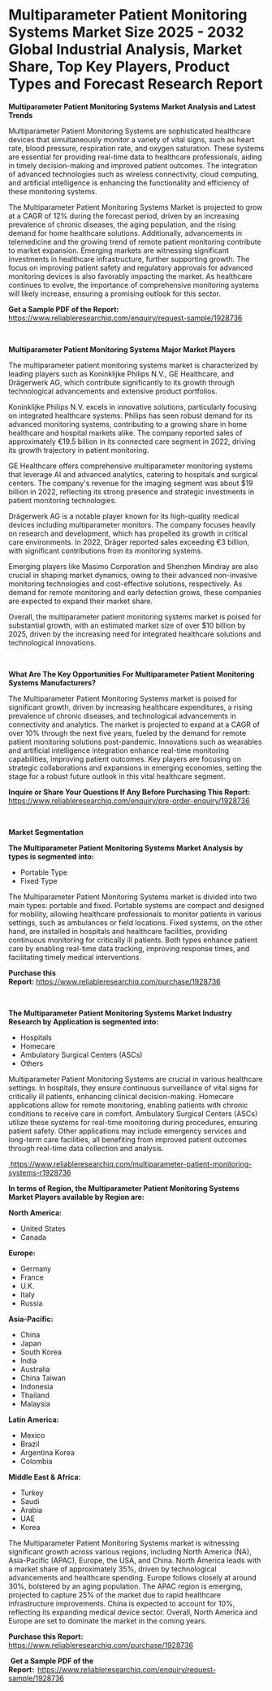 <p><h1>Multiparameter Patient Monitoring Systems Market Size 2025 - 2032 Global Industrial Analysis, Market Share, Top Key Players, Product Types and Forecast Research Report</h1></p><p><strong>Multiparameter Patient Monitoring Systems Market Analysis and Latest Trends</strong></p>
<p><p>Multiparameter Patient Monitoring Systems are sophisticated healthcare devices that simultaneously monitor a variety of vital signs, such as heart rate, blood pressure, respiration rate, and oxygen saturation. These systems are essential for providing real-time data to healthcare professionals, aiding in timely decision-making and improved patient outcomes. The integration of advanced technologies such as wireless connectivity, cloud computing, and artificial intelligence is enhancing the functionality and efficiency of these monitoring systems.</p><p>The Multiparameter Patient Monitoring Systems Market is projected to grow at a CAGR of 12% during the forecast period, driven by an increasing prevalence of chronic diseases, the aging population, and the rising demand for home healthcare solutions. Additionally, advancements in telemedicine and the growing trend of remote patient monitoring contribute to market expansion. Emerging markets are witnessing significant investments in healthcare infrastructure, further supporting growth. The focus on improving patient safety and regulatory approvals for advanced monitoring devices is also favorably impacting the market. As healthcare continues to evolve, the importance of comprehensive monitoring systems will likely increase, ensuring a promising outlook for this sector.</p></p>
<p><strong>Get a Sample PDF of the Report:&nbsp;</strong> <a href="https://www.reliableresearchiq.com/enquiry/request-sample/1928736?utm_campaign=2449&utm_medium=2&utm_source=Github&utm_content=ia&utm_term=19042025&utm_id=multiparameter-patient-monitoring-systems">https://www.reliableresearchiq.com/enquiry/request-sample/1928736</a></p>
<p>&nbsp;</p>
<p><strong>Multiparameter Patient Monitoring Systems Major Market Players</strong></p>
<p><p>The multiparameter patient monitoring systems market is characterized by leading players such as Koninklijke Philips N.V., GE Healthcare, and Drägerwerk AG, which contribute significantly to its growth through technological advancements and extensive product portfolios. </p><p>Koninklijke Philips N.V. excels in innovative solutions, particularly focusing on integrated healthcare systems. Philips has seen robust demand for its advanced monitoring systems, contributing to a growing share in home healthcare and hospital markets alike. The company reported sales of approximately €19.5 billion in its connected care segment in 2022, driving its growth trajectory in patient monitoring.</p><p>GE Healthcare offers comprehensive multiparameter monitoring systems that leverage AI and advanced analytics, catering to hospitals and surgical centers. The company's revenue for the imaging segment was about $19 billion in 2022, reflecting its strong presence and strategic investments in patient monitoring technologies.</p><p>Drägerwerk AG is a notable player known for its high-quality medical devices including multiparameter monitors. The company focuses heavily on research and development, which has propelled its growth in critical care environments. In 2022, Dräger reported sales exceeding €3 billion, with significant contributions from its monitoring systems.</p><p>Emerging players like Masimo Corporation and Shenzhen Mindray are also crucial in shaping market dynamics, owing to their advanced non-invasive monitoring technologies and cost-effective solutions, respectively. As demand for remote monitoring and early detection grows, these companies are expected to expand their market share.</p><p>Overall, the multiparameter patient monitoring systems market is poised for substantial growth, with an estimated market size of over $10 billion by 2025, driven by the increasing need for integrated healthcare solutions and technological innovations.</p></p>
<p>&nbsp;</p>
<p><strong>What Are The Key Opportunities For Multiparameter Patient Monitoring Systems Manufacturers?</strong></p>
<p><p>The Multiparameter Patient Monitoring Systems market is poised for significant growth, driven by increasing healthcare expenditures, a rising prevalence of chronic diseases, and technological advancements in connectivity and analytics. The market is projected to expand at a CAGR of over 10% through the next five years, fueled by the demand for remote patient monitoring solutions post-pandemic. Innovations such as wearables and artificial intelligence integration enhance real-time monitoring capabilities, improving patient outcomes. Key players are focusing on strategic collaborations and expansions in emerging economies, setting the stage for a robust future outlook in this vital healthcare segment.</p></p>
<p><strong>Inquire or Share Your Questions If Any Before Purchasing This Report:</strong> <a href="https://www.reliableresearchiq.com/enquiry/pre-order-enquiry/1928736?utm_campaign=2449&utm_medium=2&utm_source=Github&utm_content=ia&utm_term=19042025&utm_id=multiparameter-patient-monitoring-systems">https://www.reliableresearchiq.com/enquiry/pre-order-enquiry/1928736</a></p>
<p>&nbsp;</p>
<p><strong>Market Segmentation</strong></p>
<p><strong>The Multiparameter Patient Monitoring Systems Market Analysis by types is segmented into:</strong></p>
<p><ul><li>Portable Type</li><li>Fixed Type</li></ul></p>
<p><p>The Multiparameter Patient Monitoring Systems market is divided into two main types: portable and fixed. Portable systems are compact and designed for mobility, allowing healthcare professionals to monitor patients in various settings, such as ambulances or field locations. Fixed systems, on the other hand, are installed in hospitals and healthcare facilities, providing continuous monitoring for critically ill patients. Both types enhance patient care by enabling real-time data tracking, improving response times, and facilitating timely medical interventions.</p></p>
<p><strong>Purchase this Report:&nbsp;</strong><a href="https://www.reliableresearchiq.com/purchase/1928736?utm_campaign=2449&utm_medium=2&utm_source=Github&utm_content=ia&utm_term=19042025&utm_id=multiparameter-patient-monitoring-systems">https://www.reliableresearchiq.com/purchase/1928736</a></p>
<p>&nbsp;</p>
<p><strong>The Multiparameter Patient Monitoring Systems Market Industry Research by Application is segmented into:</strong></p>
<p><ul><li>Hospitals</li><li>Homecare</li><li>Ambulatory Surgical Centers (ASCs)</li><li>Others</li></ul></p>
<p><p>Multiparameter Patient Monitoring Systems are crucial in various healthcare settings. In hospitals, they ensure continuous surveillance of vital signs for critically ill patients, enhancing clinical decision-making. Homecare applications allow for remote monitoring, enabling patients with chronic conditions to receive care in comfort. Ambulatory Surgical Centers (ASCs) utilize these systems for real-time monitoring during procedures, ensuring patient safety. Other applications may include emergency services and long-term care facilities, all benefiting from improved patient outcomes through real-time data collection and analysis.</p></p>
<p><a href="https://www.reliableresearchiq.com/multiparameter-patient-monitoring-systems-r1928736?utm_campaign=2449&utm_medium=2&utm_source=Github&utm_content=ia&utm_term=19042025&utm_id=multiparameter-patient-monitoring-systems">&nbsp;https://www.reliableresearchiq.com/multiparameter-patient-monitoring-systems-r1928736</a></p>
<p><strong>In terms of Region, the Multiparameter Patient Monitoring Systems Market Players available by Region are:</strong></p>
<p>
    <p> <strong> North America: </strong>
        <ul>
            <li>United States</li>
            <li>Canada</li>
        </ul>
        </p> 
    <p> <strong> Europe: </strong>
        <ul>
            <li>Germany</li>
            <li>France</li>
            <li>U.K.</li>
            <li>Italy</li>
            <li>Russia</li>
        </ul>
        </p> 
    <p> <strong> Asia-Pacific: </strong>
        <ul>
            <li>China</li>
            <li>Japan</li>
            <li>South Korea</li>
            <li>India</li>
            <li>Australia</li>
            <li>China Taiwan</li>
            <li>Indonesia</li>
            <li>Thailand</li>
            <li>Malaysia</li>
        </ul>
        </p> 
    <p> <strong> Latin America: </strong>
        <ul>
            <li>Mexico</li>
            <li>Brazil</li>
            <li>Argentina Korea</li>
            <li>Colombia</li>
        </ul>
        </p> 
    <p> <strong> Middle East & Africa: </strong>
        <ul>
            <li>Turkey</li>
            <li>Saudi</li>
            <li>Arabia</li>
            <li>UAE</li>
            <li>Korea</li>
        </ul>
    </p>
    </p>
<p><p>The Multiparameter Patient Monitoring Systems market is witnessing significant growth across various regions, including North America (NA), Asia-Pacific (APAC), Europe, the USA, and China. North America leads with a market share of approximately 35%, driven by technological advancements and healthcare spending. Europe follows closely at around 30%, bolstered by an aging population. The APAC region is emerging, projected to capture 25% of the market due to rapid healthcare infrastructure improvements. China is expected to account for 10%, reflecting its expanding medical device sector. Overall, North America and Europe are set to dominate the market in the coming years.</p></p>
<p><strong>Purchase this Report: </strong><a href="https://www.reliableresearchiq.com/purchase/1928736?utm_campaign=2449&utm_medium=2&utm_source=Github&utm_content=ia&utm_term=19042025&utm_id=multiparameter-patient-monitoring-systems">https://www.reliableresearchiq.com/purchase/1928736</a></p>
<p>&nbsp;<strong>Get a Sample PDF of the Report:&nbsp;&nbsp;</strong><a href="https://www.reliableresearchiq.com/enquiry/request-sample/1928736?utm_campaign=2449&utm_medium=2&utm_source=Github&utm_content=ia&utm_term=19042025&utm_id=multiparameter-patient-monitoring-systems">https://www.reliableresearchiq.com/enquiry/request-sample/1928736</a></p>
<p><strong></strong></p>
<p><p></p><p></p><p></p></p>